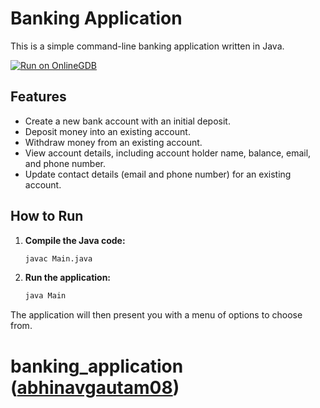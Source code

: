 # Banking Application

This is a simple command-line banking application written in Java.

[![Run on OnlineGDB](https://img.shields.io/badge/Run%20on-OnlineGDB-blue?logo=java&style=for-the-badge)](https://onlinegdb.com/H827FbM2t)

## Features

*   Create a new bank account with an initial deposit.
*   Deposit money into an existing account.
*   Withdraw money from an existing account.
*   View account details, including account holder name, balance, email, and phone number.
*   Update contact details (email and phone number) for an existing account.

## How to Run

1.  **Compile the Java code:**
    ```bash
    javac Main.java
    ```

2.  **Run the application:**
    ```bash
    java Main
    ```

The application will then present you with a menu of options to choose from.
# banking_application ([abhinavgautam08](https://github.com/abhinavgautam08))
